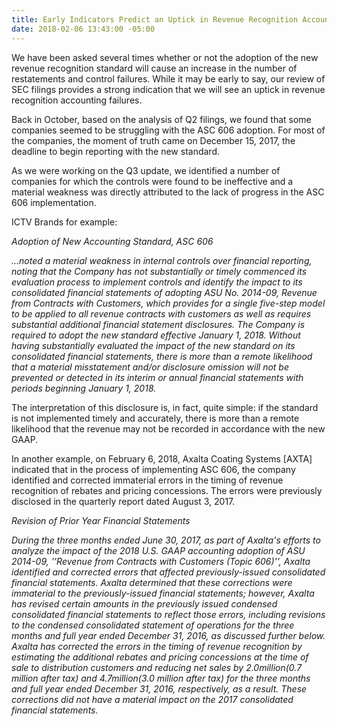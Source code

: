 ```yaml
---
title: Early Indicators Predict an Uptick in Revenue Recognition Accounting Failures
date: 2018-02-06 13:43:00 -05:00
---
```


We have been asked several times whether or not the adoption of the new revenue recognition standard will cause an increase in the number of restatements and control failures. While it may be early to say, our review of SEC filings provides a strong indication that we will see an uptick in revenue recognition accounting failures.

Back in October, based on the analysis of Q2 filings, we found that some companies seemed to be struggling with the ASC 606 adoption.  For most of the companies, the moment of truth came on December 15, 2017, the deadline to begin reporting with the new standard.

As we were working on the Q3 update, we identified a number of companies for which the controls were found to be ineffective and a material weakness was directly attributed to the lack of progress in the ASC 606 implementation.

ICTV Brands for example:

_Adoption of New Accounting Standard, ASC 606_

_...noted a material weakness in internal controls over financial reporting, noting that the Company has not substantially or timely commenced its evaluation process to implement controls and identify the impact to its consolidated financial statements of adopting ASU No. 2014-09, Revenue from Contracts with Customers, which provides for a single five-step model to be applied to all revenue contracts with customers as well as requires substantial additional financial statement disclosures. The Company is required to adopt the new standard effective January 1, 2018. Without having substantially evaluated the impact of the new standard on its consolidated financial statements, there is more than a remote likelihood that a material misstatement and/or disclosure omission will not be prevented or detected in its interim or annual financial statements with periods beginning January 1, 2018._

The interpretation of this disclosure is, in fact, quite simple: if the standard is not implemented timely and accurately, there is more than a remote likelihood that the revenue may not be recorded in accordance with the new GAAP.

In another example, on February 6, 2018, Axalta Coating Systems [AXTA] indicated that in the process of implementing ASC 606, the company identified and corrected immaterial errors in the timing of revenue recognition of rebates and pricing concessions. The errors were previously disclosed in the quarterly report dated August 3, 2017.

_Revision of Prior Year Financial Statements_

_During the three months ended June 30, 2017, as part of Axalta's efforts to analyze the impact of the 2018 U.S. GAAP accounting adoption of ASU 2014-09, ''Revenue from Contracts with Customers (Topic 606)'', Axalta identified and corrected errors that affected previously-issued consolidated financial statements. Axalta determined that these corrections were immaterial to the previously-issued financial statements; however, Axalta has revised certain amounts in the previously issued condensed consolidated financial statements to reflect those errors, including revisions to the condensed consolidated statement of operations for the three months and full year ended December 31, 2016, as discussed further below.
Axalta has corrected the errors in the timing of revenue recognition by estimating the additional rebates and pricing concessions at the time of sale to distribution customers and reducing net sales by $2.0 million ($0.7 million after tax) and $4.7 million ($3.0 million after tax) for the three months and full year ended December 31, 2016, respectively, as a result. These corrections did not have a material impact on the 2017 consolidated financial statements._
